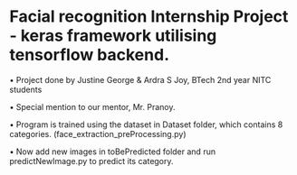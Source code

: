 # Facial recognition Internship Project - keras framework utilising tensorflow backend.

• Project done by Justine George & Ardra S Joy, BTech 2nd year NITC students

• Special mention to our mentor, Mr. Pranoy.


• Program is trained using the dataset in Dataset folder, which contains 8 categories. (face_extraction_preProcessing.py)

• Now add new images in toBePredicted folder and run predictNewImage.py to predict its category.
